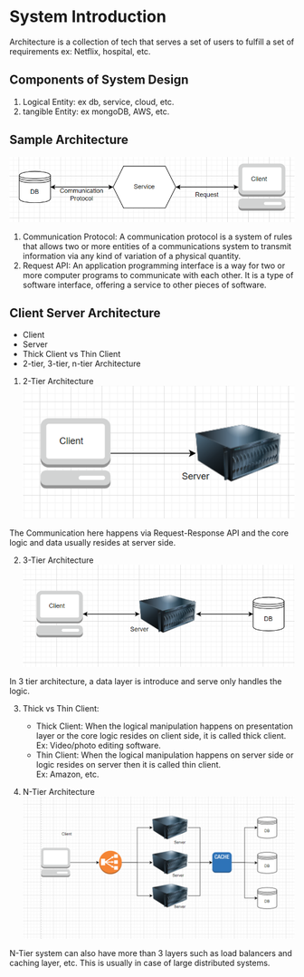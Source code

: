 # System Introduction

Architecture is a collection of tech that serves a set of users to fulfill a set of requirements
ex: Netflix, hospital, etc.

## Components of System Design
1. Logical Entity: ex db, service, cloud, etc.
2. tangible Entity: ex mongoDB, AWS, etc.

## Sample Architecture
![img.png](Assets/img.png)

1. Communication Protocol: A communication protocol is a system of rules that allows two or more entities of a communications system to transmit information via any kind of variation of a physical quantity.
2. Request API: An application programming interface is a way for two or more computer programs to communicate with each other. It is a type of software interface, offering a service to other pieces of software.

## Client Server Architecture

* Client
* Server
* Thick Client vs Thin Client
* 2-tier, 3-tier, n-tier Architecture

1. 2-Tier Architecture
![img_1.png](Assets/img_1.png)

The Communication here happens via Request-Response API and the core logic and data usually resides at server side.

2. 3-Tier Architecture
![img_2.png](Assets/img_2.png)

In 3 tier architecture, a data layer is introduce and serve only handles the logic.

3. Thick vs Thin Client:
   * Thick Client: When the logical manipulation happens on presentation layer or the core logic resides on client side, it is called thick client.   
   Ex: Video/photo editing software.
   * Thin Client: When the logical manipulation happens on server side or logic resides on server then it is called thin client.  
   Ex: Amazon, etc.

4. N-Tier Architecture
![img_3.png](Assets/img_3.png)

N-Tier system can also have more than 3 layers such as load balancers and caching layer, etc. This is usually in case of large distributed systems.

























